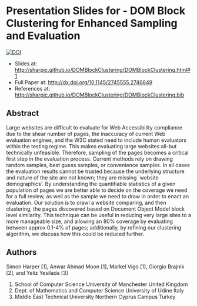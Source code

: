 # Presentation Slides for - DOM Block Clustering for Enhanced Sampling and Evaluation
[![DOI](https://zenodo.org/badge/4300/sharpic/DOMBlockClustering.svg)](http://dx.doi.org/10.5281/zenodo.17389)

- Slides at: http://sharpic.github.io/DOMBlockClustering/DOMBlockClustering.html#1
- Full Paper at: http://dx.doi.org/10.1145/2745555.2746649
- References at: http://sharpic.github.io/DOMBlockClustering/DOMBlockClustering.bib

## Abstract
Large websites are difficult to evaluate for Web Accessibility compliance due to the shear number of pages, the inaccuracy of current Web evaluation engines, and the W3C stated need to include human evaluators within the testing regime. This makes evaluating large websites all-but technically unfeasible. Therefore, sampling of the pages becomes a critical first step in the evaluation process. Current methods rely on drawing random samples, best guess samples, or convenience samples. In all cases the evaluation results cannot be trusted because the underlying structure and nature of the site are not known; they are missing `website demographics'. By understanding the quantifiable statistics of a given population of pages we are better able to decide on the coverage we need for a full review, as well as the sample we need to draw in order to enact an evaluation. Our solution is to crawl a website comparing, and then clustering, the pages discovered based on Document Object Model block level similarity. This technique can be useful in reducing very large sites to a more manageable size, and allowing an 80% coverage by evaluating between approx 0.1-4% of pages; additionally, by refining our clustering algorithm, we discuss how this could be reduced further.

## Authors
Simon Harper [1], Anwar Ahmad Moon [1], Markel Vigo [1], Giorgio Brajnik [2], and Yeliz Yesilada [3]

1. School of Computer Science University of Manchester United Kingdom 
2. Dept. of Mathematics and Computer Science University of Udine
Italy
3. Middle East Technical University Northern Cyprus Campus Turkey